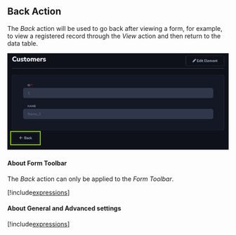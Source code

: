 ## Back Action

The *Back* action will be used to go back after viewing a form, for example, to view a registered record through the *View* action and then return to the data table.

![](../../media/Action_back_example_1.png)

#### About Form Toolbar

The *Back* action can only be applied to the *Form Toolbar*.

[!include[expressions](form_toolbar_overview_action.md)]

#### About General and Advanced settings

[!include[expressions](overview_action.md)]